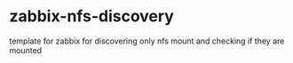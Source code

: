 # zabbix-nfs-discovery
template for zabbix for discovering only nfs mount and checking if they are mounted
